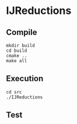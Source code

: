 # IJReductions

## Compile

```
mkdir build
cd build
cmake ..
make all
```

## Execution

```
cd src
./IJReductions
```

## Test

